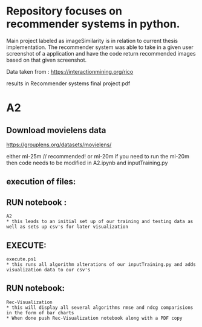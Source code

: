# Repository focuses on recommender systems in python. 

Main project labeled as imageSimilarity is in relation to current thesis implementation. The recommender system was able to take in a given user screenshot of a application and have
the code return recommended images based on that given screenshot. 

Data taken from : https://interactionmining.org/rico

results in Recommender systems final project pdf

# A2
## Download movielens data 
 https://grouplens.org/datasets/movielens/
 
 either ml-25m // recommended!
 or
 ml-20m 
 if you need to run the ml-20m then code needs to be modified in A2.ipynb and inputTraining.py

## execution of files: 

## RUN notebook : 
    A2  
    * this leads to an initial set up of our training and testing data as well as sets up csv's for later visualization

## EXECUTE: 
    execute.ps1 
    * this runs all algorithm alterations of our inputTraining.py and adds visualization data to our csv's

## RUN notebook: 
    Rec-Visualization 
    * this will display all several algorithms rmse and ndcg comparisions in the form of bar charts
    * When done push Rec-Visualization notebook along with a PDF copy
